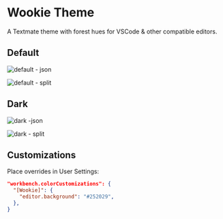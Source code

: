 # Wookie Theme

A Textmate theme with forest hues for VSCode & other compatible editors.

## Default

![default - json](https://user-images.githubusercontent.com/1571667/41824722-2018fec4-77ca-11e8-922b-0a16fb48e3b0.png)

![default - split](https://user-images.githubusercontent.com/1571667/41824726-20b00166-77ca-11e8-9011-731d02c27cc7.png)

## Dark

![dark -json](https://user-images.githubusercontent.com/1571667/41824721-1ff5b64e-77ca-11e8-99d7-f4d48d0e6dba.png)

![dark - split](https://user-images.githubusercontent.com/1571667/41824727-20cc95c4-77ca-11e8-88c5-7d65ae218fe1.png)

## Customizations

Place overrides in User Settings:

```json
"workbench.colorCustomizations": {
  "[Wookie]": {
    "editor.background": "#252029",
  },
}
```
